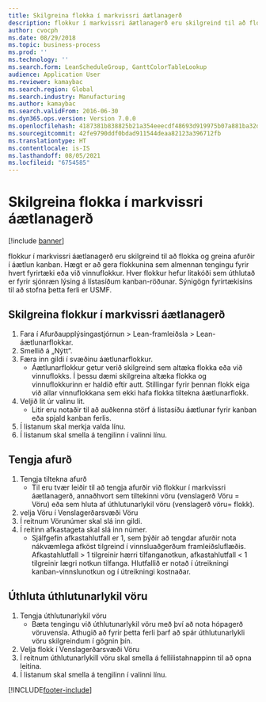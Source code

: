 ```yaml
---
title: Skilgreina flokka í markvissri áætlanagerð
description: flokkur í markvissri áætlanagerð eru skilgreind til að flokka og greina afurðir í áætlun kanban.
author: cvocph
ms.date: 08/29/2018
ms.topic: business-process
ms.prod: ''
ms.technology: ''
ms.search.form: LeanScheduleGroup, GanttColorTableLookup
audience: Application User
ms.reviewer: kamaybac
ms.search.region: Global
ms.search.industry: Manufacturing
ms.author: kamaybac
ms.search.validFrom: 2016-06-30
ms.dyn365.ops.version: Version 7.0.0
ms.openlocfilehash: 4187381b838825b21a354eeecdf48693d919975b07a881ba32d234135694ad06
ms.sourcegitcommit: 42fe9790ddf0bdad911544deaa82123a396712fb
ms.translationtype: HT
ms.contentlocale: is-IS
ms.lasthandoff: 08/05/2021
ms.locfileid: "6754585"
---
```

# <a name="define-lean-schedule-groups"></a>Skilgreina flokka í markvissri áætlanagerð

[!include [banner](../../includes/banner.md)]

flokkur í markvissri áætlanagerð eru skilgreind til að flokka og greina afurðir í áætlun kanban. Hægt er að gera flokkunina sem almennan tengingu fyrir hvert fyrirtæki eða við vinnuflokkur. Hver flokkur hefur litakóði sem úthlutað er fyrir sjónræn lýsing á lístasíðum kanban-röðunar. Sýnigögn fyrirtækisins til að stofna þetta ferli er USMF.


## <a name="define-lean-scheduling-group"></a>Skilgreina flokkur í markvissri áætlanagerð
1. Fara í Afurðaupplýsingastjórnun > Lean-framleiðsla > Lean-áætlunarflokkar.
2. Smellið á „Nýtt“.
3. Færa inn gildi í svæðinu áætlunarflokkur.
    * Áætlunarflokkur getur verið skilgreind sem altæka flokka eða við vinnuflokks. Í þessu dæmi skilgreina altæka flokka og vinnuflokkurinn er haldið eftir autt. Stillingar fyrir þennan flokk eiga við allar vinnuflokkana sem ekki hafa flokka tiltekna áætlunarflokk.  
4. Veljið lit úr valinu lit.
    * Litir eru notaðir til að auðkenna störf á listasíðu áætlunar fyrir kanban eða spjald kanban ferlis.  
5. Í listanum skal merkja valda línu.
6. Í listanum skal smella á tengilinn í valinni línu.

## <a name="associate-product"></a>Tengja afurð
1. Tengja tiltekna afurð
    * Til eru tvær leiðir til að tengja afurðir við flokkur í markvissri áætlanagerð, annaðhvort sem tiltekinni vöru (venslagerð Vöru = Vöru) eða sem hluta af úthlutunarlykil vöru (venslagerð vöru= flokk).    
2. velja Vöru í Venslagerðarsvæði Vöru
3. Í reitnum Vörunúmer skal slá inn gildi.
4. Í reitinn afkastageta skal slá inn númer.
    * Sjálfgefin afkastahlutfall er 1, sem þýðir að tengdar afurðir nota nákvæmlega afköst tilgreind í vinnsluaðgerðum framleiðsluflæðis. Afkastahlutfall > 1 tilgreinir hærri tilfanganotkun, afkastahlutfall < 1 tilgreinir lægri notkun tilfanga. Hlutfallið er notað í útreikningi kanban-vinnslunotkun og í útreikningi kostnaðar.  

## <a name="associate-item-allocation-key"></a>Úthluta úthlutunarlykil vöru
1. Tengja úthlutunarlykil vöru
    * Bæta tengingu við úthlutunarlykil vöru með því að nota hópagerð vöruvensla.   Athugið að fyrir þetta ferli þarf að spár úthlutunarlykli vöru skilgreindum í gögnin þín.  
2. Velja flokk í Venslagerðarsvæði Vöru
3. Í reitnum úthlutunarlykill vöru skal smella á fellilistahnappinn til að opna leitina.
4. Í listanum skal smella á tengilinn í valinni línu.



[!INCLUDE[footer-include](../../../includes/footer-banner.md)]